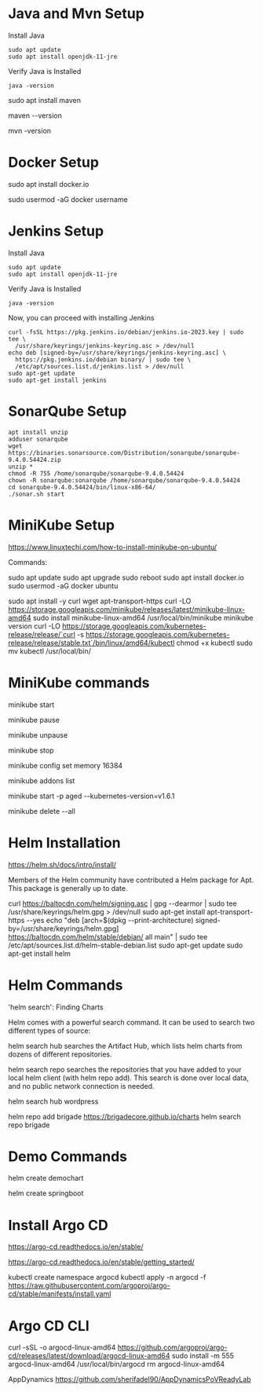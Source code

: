 # Java and Mvn Setup

Install Java

```
sudo apt update
sudo apt install openjdk-11-jre
```

Verify Java is Installed

```
java -version
```

sudo apt install maven

maven --version

mvn -version

# Docker Setup

sudo apt install docker.io

sudo usermod -aG docker username

# Jenkins Setup

Install Java

```
sudo apt update
sudo apt install openjdk-11-jre
```

Verify Java is Installed

```
java -version
```

Now, you can proceed with installing Jenkins

```
curl -fsSL https://pkg.jenkins.io/debian/jenkins.io-2023.key | sudo tee \
  /usr/share/keyrings/jenkins-keyring.asc > /dev/null
echo deb [signed-by=/usr/share/keyrings/jenkins-keyring.asc] \
  https://pkg.jenkins.io/debian binary/ | sudo tee \
  /etc/apt/sources.list.d/jenkins.list > /dev/null
sudo apt-get update
sudo apt-get install jenkins
```


# SonarQube Setup

```
apt install unzip
adduser sonarqube
wget https://binaries.sonarsource.com/Distribution/sonarqube/sonarqube-9.4.0.54424.zip
unzip *
chmod -R 755 /home/sonarqube/sonarqube-9.4.0.54424
chown -R sonarqube:sonarqube /home/sonarqube/sonarqube-9.4.0.54424
cd sonarqube-9.4.0.54424/bin/linux-x86-64/
./sonar.sh start
```



# MiniKube Setup
https://www.linuxtechi.com/how-to-install-minikube-on-ubuntu/

Commands:

sudo apt update
sudo apt upgrade
sudo reboot
sudo apt install docker.io
sudo usermod -aG docker ubuntu

sudo apt install -y curl wget apt-transport-https
curl -LO https://storage.googleapis.com/minikube/releases/latest/minikube-linux-amd64
sudo install minikube-linux-amd64 /usr/local/bin/minikube
minikube version
curl -LO https://storage.googleapis.com/kubernetes-release/release/`curl -s https://storage.googleapis.com/kubernetes-release/release/stable.txt`/bin/linux/amd64/kubectl
chmod +x kubectl
sudo mv kubectl /usr/local/bin/


# MiniKube commands

minikube start 

minikube pause

minikube unpause

minikube stop

minikube config set memory 16384

minikube addons list

minikube start -p aged --kubernetes-version=v1.6.1

minikube delete --all

# Helm Installation

https://helm.sh/docs/intro/install/

Members of the Helm community have contributed a Helm package for Apt. This package is generally up to date.

curl https://baltocdn.com/helm/signing.asc | gpg --dearmor | sudo tee /usr/share/keyrings/helm.gpg > /dev/null
sudo apt-get install apt-transport-https --yes
echo "deb [arch=$(dpkg --print-architecture) signed-by=/usr/share/keyrings/helm.gpg] https://baltocdn.com/helm/stable/debian/ all main" | sudo tee /etc/apt/sources.list.d/helm-stable-debian.list
sudo apt-get update
sudo apt-get install helm


# Helm Commands

'helm search': Finding Charts

Helm comes with a powerful search command. It can be used to search two different types of source:

helm search hub searches the Artifact Hub, which lists helm charts from dozens of different repositories.

helm search repo searches the repositories that you have added to your local helm client (with helm repo add). This search is done over local data, and no public network connection is needed.


helm search hub wordpress

helm repo add brigade https://brigadecore.github.io/charts
helm search repo brigade


# Demo Commands

helm create demochart


helm create springboot



# Install Argo CD

https://argo-cd.readthedocs.io/en/stable/

https://argo-cd.readthedocs.io/en/stable/getting_started/

kubectl create namespace argocd
kubectl apply -n argocd -f https://raw.githubusercontent.com/argoproj/argo-cd/stable/manifests/install.yaml

# Argo CD CLI

curl -sSL -o argocd-linux-amd64 https://github.com/argoproj/argo-cd/releases/latest/download/argocd-linux-amd64
sudo install -m 555 argocd-linux-amd64 /usr/local/bin/argocd
rm argocd-linux-amd64


AppDynamics
https://github.com/sherifadel90/AppDynamicsPoVReadyLab


